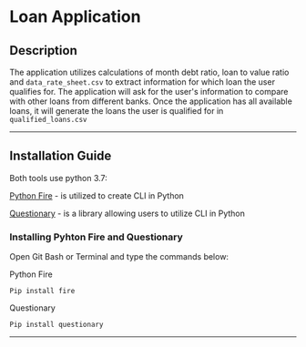 # Loan Application

## Description
The application utilizes calculations of month debt ratio, loan to value ratio and `data_rate_sheet.csv` to extract information for which loan the user qualifies for. The application will ask for the user's information to compare with other loans from different banks. Once the application has all available loans, it will generate the loans the user is qualified for in `qualified_loans.csv`


---


## Installation Guide
Both tools use python 3.7:  

[Python Fire](https://github.com/google/python-fire) - is utilized to create CLI in Python  

[Questionary](https://pypi.org/project/questionary/) - is a library allowing users to utilize CLI in Python  

### Installing Pyhton Fire and Questionary  
Open Git Bash or Terminal and type the commands below:  

Python Fire  

```Pip install fire```
  
Questionary  

```Pip install questionary```

---



